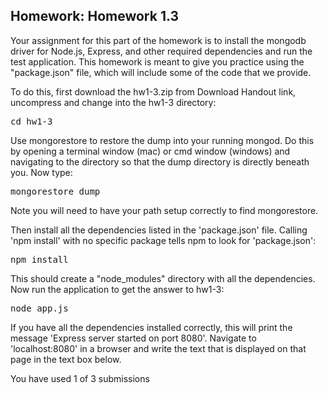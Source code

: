 <div><h2 class="problem-header">
  Homework: Homework 1.3
</h2>

<section class="problem"><div><p>Your assignment for this part of the homework is to install the mongodb driver for Node.js, Express, and other required dependencies and run the test application.  This homework is meant to give you practice using the "package.json" file, which will include some of the code that we provide.</p><p>To do this, first download the hw1-3.zip from Download Handout link, uncompress and change into the hw1-3 directory:</p><pre>cd hw1-3
</pre><p>Use mongorestore to restore the dump into your running mongod. Do this by opening a terminal window (mac) or cmd window (windows) and navigating to the directory so that the dump directory is directly beneath you. Now type:
</p><pre>mongorestore dump
</pre><p>Note you will need to have your path setup correctly to find mongorestore.</p>

Then install all the dependencies listed in the 'package.json' file.  Calling 'npm install' with no specific package tells npm to look for 'package.json':

<pre>npm install
</pre>

This should create a "node_modules" directory with all the dependencies.  Now run the application to get the answer to hw1-3:

<pre>node app.js
</pre>

<p>If you have all the dependencies installed correctly, this will print the message 'Express server started on port 8080'.  Navigate to 'localhost:8080' in a browser and write the text that is displayed on that page in the text box below.</p></div>

  <section class="action"><input type="hidden" value="Homework: Homework 1.3" name="problem_id"><section class="submission_feedback">
      You have used 1 of 3 submissions
    </section></section></section></div>
